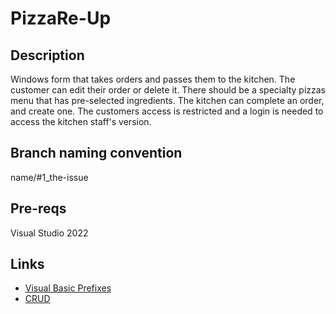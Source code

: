 # PizzaRe-Up

## Description
Windows form that takes orders and passes them to the kitchen. The customer can edit their order or delete it. There should be a specialty pizzas menu that has pre-selected ingredients. The kitchen can complete an order, and create one. The customers access is restricted and a login is needed to access the kitchen staff's version. 

## Branch naming convention
name/#1_the-issue

## Pre-reqs
Visual Studio 2022

## Links
- [Visual Basic Prefixes](https://homepages.uc.edu/~thomam/Intro_OOP_Text/Misc/VB_prefixes.html)
- [CRUD](https://www.codecademy.com/article/what-is-crud)
